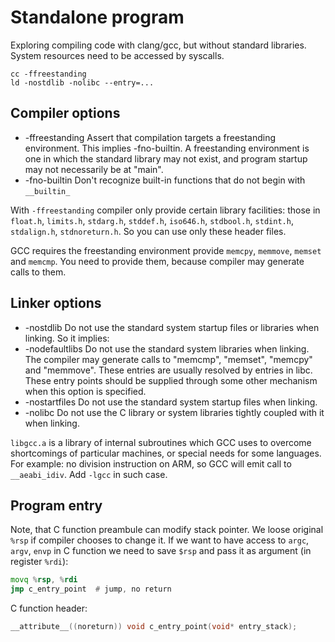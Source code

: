 # Standalone program
Exploring compiling code with clang/gcc, but without standard libraries. System resources need to be accessed by syscalls.
```
cc -ffreestanding
ld -nostdlib -nolibc --entry=...
```
## Compiler options

* -ffreestanding
      Assert that compilation targets a freestanding environment.  This implies
      -fno-builtin.  A freestanding environment is one in which the standard
      library may not exist, and program startup may not necessarily be at
      "main".
* -fno-builtin
      Don't recognize built-in functions that do not begin with `__builtin_`

With `-ffreestanding` compiler only provide certain library facilities:
those in `float.h`, `limits.h`, `stdarg.h`, `stddef.h`, `iso646.h`, `stdbool.h`, `stdint.h`,
`stdalign.h`, `stdnoreturn.h`. So you can use only these header files.

GCC requires the freestanding environment provide `memcpy`, `memmove`, `memset` and `memcmp`.
You need to provide them, because compiler may generate calls to them.

## Linker options
* -nostdlib
     Do not use the standard system startup files or libraries when linking.
So it implies:
* -nodefaultlibs
    Do not use the standard system libraries when linking.
    The compiler may generate calls to "memcmp", "memset", "memcpy" and
    "memmove".  These entries are usually resolved by entries in libc.  These
    entry points should be supplied through some other mechanism when this
    option is specified.
* -nostartfiles
    Do not use the standard system startup files when linking.
* -nolibc
    Do not use the C library or system libraries tightly coupled with it when
    linking. 

`libgcc.a` is a library of internal subroutines which GCC uses to overcome
shortcomings of particular machines, or special needs for some languages.
For example: no division instruction on ARM, so GCC will emit call to `__aeabi_idiv`.
Add `-lgcc` in such case.

## Program entry

Note, that C function preambule can modify stack pointer. We loose original `%rsp` if
compiler chooses to change it.
If we want to have access to `argc`, `argv`, `envp` in C function we need to save `$rsp`
and pass it as argument (in register `%rdi`):
```asm
movq %rsp, %rdi
jmp c_entry_point  # jump, no return
```
C function header:
```c
__attribute__((noreturn)) void c_entry_point(void* entry_stack);
```